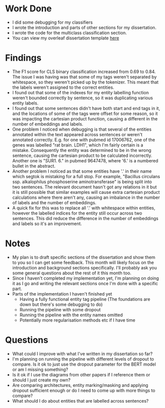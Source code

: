 # Work Done
* I did some debugging for my classifiers
* I wrote the introduction and parts of other sections for my dissertation.
* I wrote the code for the multiclass classification section.
* You can view my overleaf dissertation template [here](https://www.overleaf.com/read/sffzvhfckzyd)

# Findings
* The F1 score for CLS binary classification increased from 0.69 to 0.84. The issue I was having was that some of my tags weren't separated by whitespace, so they weren't picked up by the tokenizer. This meant that the labels weren't assigned to the correct entities.
* I found out that some of the indexes for my entity labelling function weren't bounded correctly by sentence, so it was duplicating various entity labels.
* I found out that some sentences didn't have both start and end tags in it, and the locations of some of the tags were offset for some reason, so it was impacting the cartesian product function, causing a different in the number of embeddings and labels.
* One problem I noticed when debugging is that several of the entities annotated within the text appeared across sentences or weren't annotated correctly. E.g. for one with pubmed id 17006762, one of the genes was labelled "rat brain. LDH1", which I'm fairly certain is a mistake. Consequently the entity was determined to be in the wrong sentence, causing the cartesian product to be calculated incorrectly. Another one is "SUR1. 6." in pubmed 9647478, where '6.' is a numbered bullet in the abstract.
* Another problem I noticed as that some entities have '.' in their name which segtok is mistaking for a full stop. For example, "Bacillus circulans ssp. alkalophilus phosphoserine aminotransferase" is being split into two sentences. The relevant document hasn't got any relations in it but it is still possible that similar examples will cause extra cartesian product calculations where there aren't any, causing an imbalance in the number of labels and the number of embeddings.
* A quick fix for this was to replace all '.' with whitespace within entities, however the labelled indices for the entity still occur across two sentences. This did reduce the difference in the number of embeddings and labels so it's an improvement.

# Notes
* My plan is to draft specific sections of the dissertation and show them to you so I can get some feedback. This month will likely focus on the introduction and background sections specifically. I'll probably ask you some general questions about the rest of it this month too.
* Since I haven't completed my implementation yet, I'm planning on doing it as I go and writing the relevant sections once I'm done with a specific part.
* Parts of the implementation I haven't finished yet
    * Having a fully functional entity tag pipeline (The foundations are down but there's some debugging to do)
    * Running the pipeline with some dropout
    * Running the pipeline with the entity names omitted
    * Potentially more regularisation methods etc if I have time

# Questions
* What could I improve with what I've written in my dissertation so far?
* I'm planning on running the pipeline with different levels of dropout to compare. Is it ok to just use the dropout parameter for the BERT model or am I missing something?
* Is it ok if I use the diagrams from other papers if I reference them or should I just create my own?
* Are comparing architectures, entity marking/masking and applying dropout sufficient enough or do I need to come up with more things to compare? 
* What should I do about entities that are labelled across sentences?